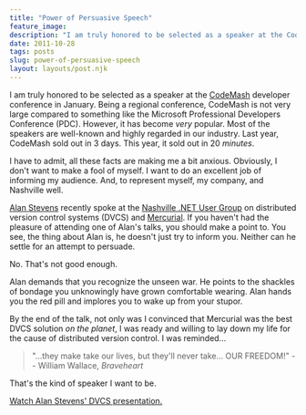 ```yaml
---
title: "Power of Persuasive Speech"
feature_image: 
description: "I am truly honored to be selected as a speaker at the CodeMash developer conference in January. Being a regional conference, CodeMash is…"
date: 2011-10-28
tags: posts
slug: power-of-persuasive-speech
layout: layouts/post.njk
---
```


I am truly honored to be selected as a speaker at the [CodeMash](http://codemash.org) developer conference in January. Being a regional conference, CodeMash is not very large compared to something like the Microsoft Professional Developers Conference (PDC). However, it has become _very_ popular. Most of the speakers are well-known and highly regarded in our industry. Last year, CodeMash sold out in 3 days. This year, it sold out in 20 _minutes_.

I have to admit, all these facts are making me a bit anxious. Obviously, I don't want to make a fool of myself. I want to do an excellent job of informing my audience. And, to represent myself, my company, and Nashville well.

[Alan Stevens](http://halanstevens.com/) recently spoke at the [Nashville .NET User Group](http://nashdotnet.org) on distributed version control systems (DVCS) and [Mercurial](http://mercurial.selenic.com/). If you haven't had the pleasure of attending one of Alan's talks, you should make a point to. You see, the thing about Alan is, he doesn't just try to inform you. Neither can he settle for an attempt to persuade.

No. That's not good enough.

Alan demands that you recognize the unseen war. He points to the shackles of bondage you unknowingly have grown comfortable wearing. Alan hands you the red pill and implores you to wake up from your stupor.

By the end of the talk, not only was I convinced that Mercurial was the best DVCS solution _on the planet_, I was ready and willing to lay down my life for the cause of distributed version control. I was reminded...

> "...they make take our lives, but they'll never take... OUR FREEDOM!" -- William Wallace, _Braveheart_

That's the kind of speaker I want to be.

[Watch Alan Stevens' DVCS presentation.](http://vimeo.com/31248475)
